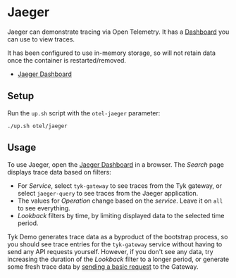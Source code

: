# Jaeger

Jaeger can demonstrate tracing via Open Telemetry. It has a [Dashboard](http://localhost:16686/) you can use to view traces.

It has been configured to use in-memory storage, so will not retain data once the container is restarted/removed.

- [Jaeger Dashboard](http://localhost:16686/)

## Setup

Run the `up.sh` script with the `otel-jaeger` parameter:

```
./up.sh otel/jaeger
```

## Usage

To use Jaeger, open the [Jaeger Dashboard](http://localhost:16686/) in a browser. The _Search_ page displays trace data based on filters:

- For _Service_, select `tyk-gateway` to see traces from the Tyk gateway, or select `jaeger-query` to see traces from the Jaeger application.
- The values for _Operation_ change based on the _service_. Leave it on `all` to see everything.
- _Lookback_ filters by time, by limiting displayed data to the selected time period.

Tyk Demo generates trace data as a byproduct of the bootstrap process, so you should see trace entries for the `tyk-gateway` service without having to send any API requests yourself. However, if you don't see any data, try increasing the duration of the _Lookback_ filter to a longer period, or generate some fresh trace data by [sending a basic request](http://tyk-gateway.localhost:8080/basic-open-api/get) to the Gateway.
